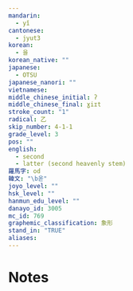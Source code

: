 ```yaml
---
mandarin:
  - yǐ
cantonese:
  - jyut3
korean:
  - 을
korean_native: ""
japanese:
  - OTSU
japanese_nanori: ""
vietnamese:
middle_chinese_initial: ʔ
middle_chinese_final: ɣiɪt
stroke_count: "1"
radical: 乙
skip_number: 4-1-1
grade_level: 3
pos: ""
english:
  - second
  - latter (second heavenly stem)
羅馬字: od
韓文: "\b옫"
joyo_level: ""
hsk_level: ""
hanmun_edu_level: ""
danayo_id: 3005
mc_id: 769
graphemic_classification: 象形
stand_in: "TRUE"
aliases:
---
```


# Notes
